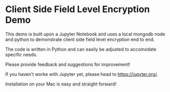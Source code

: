 # Client Side Field Level Encryption Demo

This demo is built upon a Jupyter Notebook and uses a local mongodb node and python to demonstrate client side field level encryption end to end.

The code is written in Python and can easily be adjusted to accomodate specific needs.

Please provide feedback and suggestions for improvement!

If you haven't worke with Jupyter yet, please head to https://jupyter.org/.

Installation on your Mac is easy and straight forward!
